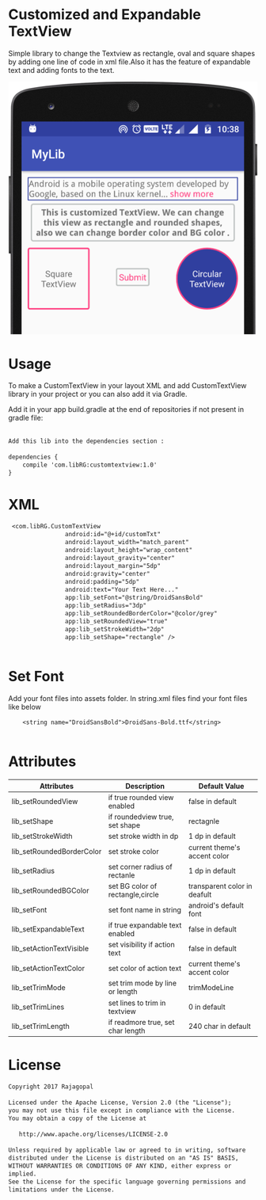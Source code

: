 
# Customized and Expandable TextView

Simple library to change the Textview as rectangle, oval and square shapes by adding one line of code in xml file.Also it has the feature of expandable text and adding fonts to the text. 

![Screenshot](screenshot.png)

# Usage
To make a CustomTextView in your layout XML and add CustomTextView library in your project or you can also add it via Gradle.


Add it in your app build.gradle at the end of repositories if not present in gradle file:

```

Add this lib into the dependencies section :

dependencies {
    compile 'com.libRG:customtextview:1.0'
}

```

# XML

```
 <com.libRG.CustomTextView
                android:id="@+id/customTxt"
                android:layout_width="match_parent"
                android:layout_height="wrap_content"
                android:layout_gravity="center"
                android:layout_margin="5dp"
                android:gravity="center"
                android:padding="5dp"
                android:text="Your Text Here..."
                app:lib_setFont="@string/DroidSansBold"
                app:lib_setRadius="3dp"
                app:lib_setRoundedBorderColor="@color/grey"
                app:lib_setRoundedView="true"
                app:lib_setStrokeWidth="2dp"
                app:lib_setShape="rectangle" />
                      
```


# Set Font
  Add your font files into assets folder. In string.xml files find your font files like below

```
    <string name="DroidSansBold">DroidSans-Bold.ttf</string>
    
```


# Attributes

 |        Attributes          |            Description            |         Default Value         |
 | ------------------------   | -------------------------------   | --------------------------    |
 | lib_setRoundedView         | if true rounded view enabled      |  false in default             |
 | lib_setShape               | if roundedview true, set shape    |  rectagnle|oval               |
 | lib_setStrokeWidth         | set stroke width in dp            |  1 dp in default              |
 | lib_setRoundedBorderColor  | set stroke color                  |  current theme's accent color |
 | lib_setRadius              | set corner radius of rectanle     |  1 dp in default              |
 | lib_setRoundedBGColor      | set BG color of rectangle,circle  |  transparent color in deafult |
 | lib_setFont                | set font name in string           |  android's default font       |
 | lib_setExpandableText      | if true expandable text enabled   |  false in default             |
 | lib_setActionTextVisible   | set visibility if action text     |  false in default             |
 | lib_setActionTextColor     | set color of action text          |  current theme's accent color |
 | lib_setTrimMode            | set trim mode by line or length   |  trimModeLine|trimModeLength  |
 | lib_setTrimLines           | set lines to trim in textview     |  0 in default                 |
 | lib_setTrimLength          | if readmore true, set char length |  240 char in default          |





# License

```
Copyright 2017 Rajagopal

Licensed under the Apache License, Version 2.0 (the "License");
you may not use this file except in compliance with the License.
You may obtain a copy of the License at

   http://www.apache.org/licenses/LICENSE-2.0

Unless required by applicable law or agreed to in writing, software
distributed under the License is distributed on an "AS IS" BASIS,
WITHOUT WARRANTIES OR CONDITIONS OF ANY KIND, either express or implied.
See the License for the specific language governing permissions and
limitations under the License.

```
